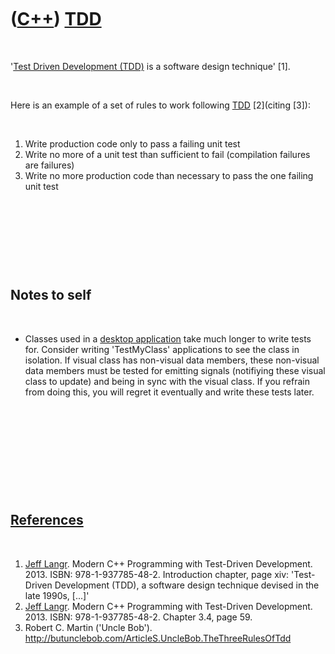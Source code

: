 
 

 

 

 

 

([C++](Cpp.md)) [TDD](CppTdd.md)
==================================

 

'[Test Driven Development (TDD)](CppTdd.md) is a software design
technique' \[1\].

 

Here is an example of a set of rules to work following [TDD](CppTdd.md)
\[2\](citing \[3\]):

 

1.  Write production code only to pass a failing unit test
2.  Write no more of a unit test than sufficient to fail (compilation
    failures are failures)
3.  Write no more production code than necessary to pass the one failing
    unit test

 

 

 

 

Notes to self
-------------

 

-   Classes used in a [desktop application](CppDesktopApplication.md)
    take much longer to write tests for. Consider writing 'TestMyClass'
    applications to see the class in isolation. If visual class has
    non-visual data members, these non-visual data members must be
    tested for emitting signals (notifiying these visual class
    to update) and being in sync with the visual class. If you refrain
    from doing this, you will regret it eventually and write these
    tests later.

 

 

 

 

 

[References](CppReferences.md)
-------------------------------

 

1.  [Jeff Langr](CppJeffLangr.md). Modern C++ Programming with
    Test-Driven Development. 2013. ISBN: 978-1-937785-48-2. Introduction
    chapter, page xiv: 'Test-Driven Development (TDD), a software design
    technique devised in the late 1990s, \[...\]'
2.  [Jeff Langr](CppJeffLangr.md). Modern C++ Programming with
    Test-Driven Development. 2013. ISBN: 978-1-937785-48-2. Chapter 3.4,
    page 59.
3.  Robert C. Martin ('Uncle Bob').
    http://butunclebob.com/ArticleS.UncleBob.TheThreeRulesOfTdd

 

 

 

 

 

 


